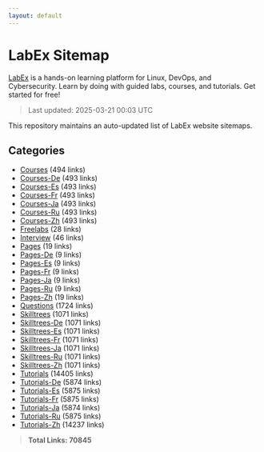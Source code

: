 ```yaml
---
layout: default
---
```


# LabEx Sitemap

[LabEx](https://labex.io) is a hands-on learning platform for Linux, DevOps, and Cybersecurity. Learn by doing with guided labs, courses, and tutorials. Get started for free!

> Last updated: 2025-03-21 00:03 UTC

This repository maintains an auto-updated list of LabEx website sitemaps.

## Categories

- [Courses](categories/courses.md) (494 links)
- [Courses-De](categories/courses-de.md) (493 links)
- [Courses-Es](categories/courses-es.md) (493 links)
- [Courses-Fr](categories/courses-fr.md) (493 links)
- [Courses-Ja](categories/courses-ja.md) (493 links)
- [Courses-Ru](categories/courses-ru.md) (493 links)
- [Courses-Zh](categories/courses-zh.md) (493 links)
- [Freelabs](categories/freelabs.md) (28 links)
- [Interview](categories/interview.md) (46 links)
- [Pages](categories/pages.md) (19 links)
- [Pages-De](categories/pages-de.md) (9 links)
- [Pages-Es](categories/pages-es.md) (9 links)
- [Pages-Fr](categories/pages-fr.md) (9 links)
- [Pages-Ja](categories/pages-ja.md) (9 links)
- [Pages-Ru](categories/pages-ru.md) (9 links)
- [Pages-Zh](categories/pages-zh.md) (19 links)
- [Questions](categories/questions.md) (1724 links)
- [Skilltrees](categories/skilltrees.md) (1071 links)
- [Skilltrees-De](categories/skilltrees-de.md) (1071 links)
- [Skilltrees-Es](categories/skilltrees-es.md) (1071 links)
- [Skilltrees-Fr](categories/skilltrees-fr.md) (1071 links)
- [Skilltrees-Ja](categories/skilltrees-ja.md) (1071 links)
- [Skilltrees-Ru](categories/skilltrees-ru.md) (1071 links)
- [Skilltrees-Zh](categories/skilltrees-zh.md) (1071 links)
- [Tutorials](categories/tutorials.md) (14405 links)
- [Tutorials-De](categories/tutorials-de.md) (5874 links)
- [Tutorials-Es](categories/tutorials-es.md) (5875 links)
- [Tutorials-Fr](categories/tutorials-fr.md) (5875 links)
- [Tutorials-Ja](categories/tutorials-ja.md) (5874 links)
- [Tutorials-Ru](categories/tutorials-ru.md) (5875 links)
- [Tutorials-Zh](categories/tutorials-zh.md) (14237 links)

> **Total Links: 70845**
